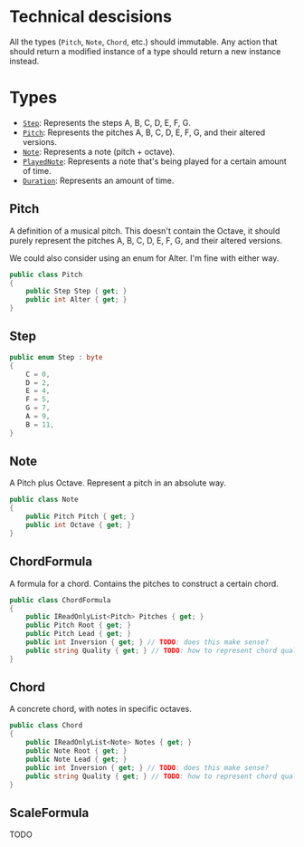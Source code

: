 # Technical descisions

All the types (`Pitch`, `Note`, `Chord`, etc.) should immutable. Any action that should return a modified instance of a type should return a new instance instead.

# Types

- [`Step`](#Step): Represents the steps A, B, C, D, E, F, G.
- [`Pitch`](#Pitch): Represents the pitches A, B, C, D, E, F, G, and their altered versions.
- [`Note`](#Note): Represents a note (pitch + octave).
- [`PlayedNote`](#PlayedNote): Represents a note that's being played for a certain amount of time.
- [`Duration`](#Duration): Represents an amount of time.

## Pitch

A definition of a musical pitch. This doesn't contain the Octave, it should purely represent the pitches A, B, C, D, E, F, G, and their altered versions.

We could also consider using an enum for Alter. I'm fine with either way.

```csharp
public class Pitch
{
    public Step Step { get; }
    public int Alter { get; }
}
```

## Step

```csharp
public enum Step : byte
{
    C = 0,
    D = 2,
    E = 4,
    F = 5,
    G = 7,
    A = 9,
    B = 11,
}
```

## Note

A Pitch plus Octave. Represent a pitch in an absolute way.

```csharp
public class Note
{
    public Pitch Pitch { get; }
    public int Octave { get; }
}
```

## ChordFormula

A formula for a chord. Contains the pitches to construct a certain chord.

```csharp
public class ChordFormula
{
    public IReadOnlyList<Pitch> Pitches { get; }
    public Pitch Root { get; }
    public Pitch Lead { get; }
    public int Inversion { get; } // TODO: does this make sense?
    public string Quality { get; } // TODO: how to represent chord quality?
}
```

## Chord

A concrete chord, with notes in specific octaves.

```csharp
public class Chord
{
    public IReadOnlyList<Note> Notes { get; }
    public Note Root { get; }
    public Note Lead { get; }
    public int Inversion { get; } // TODO: does this make sense?
    public string Quality { get; } // TODO: how to represent chord quality?
}
```

## ScaleFormula

TODO
